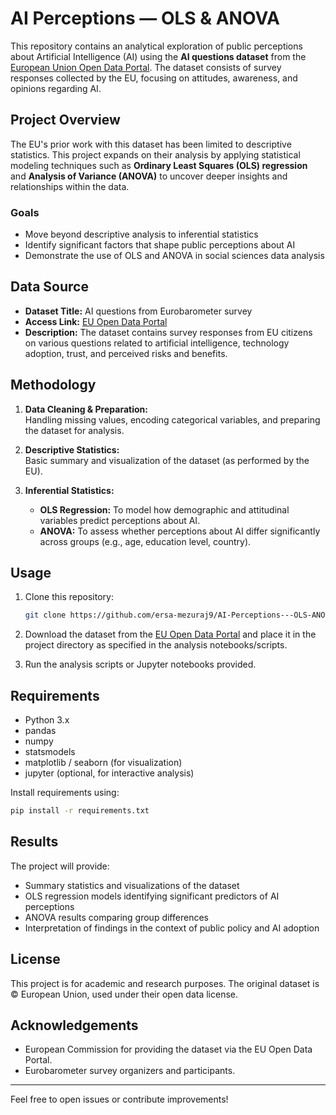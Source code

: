 # AI Perceptions — OLS & ANOVA

This repository contains an analytical exploration of public perceptions about Artificial Intelligence (AI) using the **AI questions dataset** from the [European Union Open Data Portal](https://data.europa.eu/data/datasets/s3222_101_4_sp554_eng?locale=en). The dataset consists of survey responses collected by the EU, focusing on attitudes, awareness, and opinions regarding AI.

## Project Overview

The EU's prior work with this dataset has been limited to descriptive statistics. This project expands on their analysis by applying statistical modeling techniques such as **Ordinary Least Squares (OLS) regression** and **Analysis of Variance (ANOVA)** to uncover deeper insights and relationships within the data.

### Goals

- Move beyond descriptive analysis to inferential statistics
- Identify significant factors that shape public perceptions about AI
- Demonstrate the use of OLS and ANOVA in social sciences data analysis

## Data Source

- **Dataset Title:** AI questions from Eurobarometer survey
- **Access Link:** [EU Open Data Portal](https://data.europa.eu/data/datasets/s3222_101_4_sp554_eng?locale=en)
- **Description:** The dataset contains survey responses from EU citizens on various questions related to artificial intelligence, technology adoption, trust, and perceived risks and benefits.

## Methodology

1. **Data Cleaning & Preparation:**  
   Handling missing values, encoding categorical variables, and preparing the dataset for analysis.

2. **Descriptive Statistics:**  
   Basic summary and visualization of the dataset (as performed by the EU).

3. **Inferential Statistics:**  
   - **OLS Regression:** To model how demographic and attitudinal variables predict perceptions about AI.
   - **ANOVA:** To assess whether perceptions about AI differ significantly across groups (e.g., age, education level, country).

## Usage

1. Clone this repository:
    ```bash
    git clone https://github.com/ersa-mezuraj9/AI-Perceptions---OLS-ANOVA.git
    ```

2. Download the dataset from the [EU Open Data Portal](https://data.europa.eu/data/datasets/s3222_101_4_sp554_eng?locale=en) and place it in the project directory as specified in the analysis notebooks/scripts.

3. Run the analysis scripts or Jupyter notebooks provided.

## Requirements

- Python 3.x
- pandas
- numpy
- statsmodels
- matplotlib / seaborn (for visualization)
- jupyter (optional, for interactive analysis)

Install requirements using:
```bash
pip install -r requirements.txt
```

## Results

The project will provide:

- Summary statistics and visualizations of the dataset
- OLS regression models identifying significant predictors of AI perceptions
- ANOVA results comparing group differences
- Interpretation of findings in the context of public policy and AI adoption

## License

This project is for academic and research purposes. The original dataset is © European Union, used under their open data license.

## Acknowledgements

- European Commission for providing the dataset via the EU Open Data Portal.
- Eurobarometer survey organizers and participants.

---

Feel free to open issues or contribute improvements!
